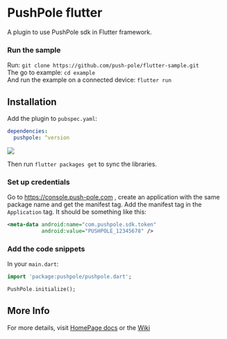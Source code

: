 # PushPole flutter

A plugin to use PushPole sdk in Flutter framework.

### Run the sample

Run: `git clone https://github.com/push-pole/flutter-sample.git`<br>
The go to example: `cd example`<br>
And run the example on a connected device: `flutter run`<br>

## Installation

Add the plugin to `pubspec.yaml`:

```yaml
dependencies:
  pushpole: ^version
```
<img src="https://img.shields.io/github/release/push-pole/flutter-sample"></img>

Then run `flutter packages get` to sync the libraries.

### Set up credentials

Go to https://console.push-pole.com , create an application with the same package name and get the manifest tag. Add the manifest tag in the `Application` tag. It should be something like this:

```xml
<meta-data android:name="com.pushpole.sdk.token"
           android:value="PUSHPOLE_12345678" />
```

### Add the code snippets

In your `main.dart`:

```dart
import 'package:pushpole/pushpole.dart';
```

```dart
PushPole.initialize();
```

## More Info
For more details, visit [HomePage docs](https://push-pole.com/docs/flutter/) or the [Wiki](https://github.com/push-pole/flutter-sample/wiki/Docs)
